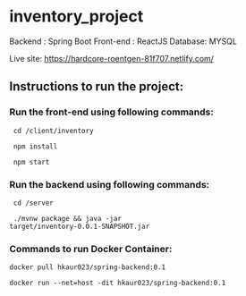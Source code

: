 # inventory_project

Backend : Spring Boot
Front-end : ReactJS
Database: MYSQL

Live site: https://hardcore-roentgen-81f707.netlify.com/

## Instructions to run the project:
### Run the front-end using following commands:

<code> cd /client/inventory </code>

<code> npm install </code>

<code> npm start </code>

### Run the backend using following commands:

<code> cd /server </code>

<code> ./mvnw package && java -jar target/inventory-0.0.1-SNAPSHOT.jar  </code>


### Commands to run Docker Container:

<code >docker pull hkaur023/spring-backend:0.1 </code>

<code >docker run --net=host -dit hkaur023/spring-backend:0.1 </code>
